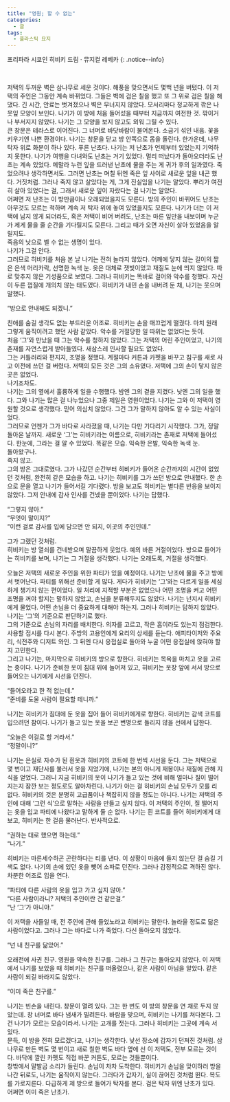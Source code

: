 ```yaml
---
title: "영원; 할 수 없는"
categories:
  - 글
tags:
  - 플라스틱 묘지
---
```


프리파라 시쿄인 히비키 드림 · 뮤지컬 레베카
{: .notice--info}

<br/>

저택의 두꺼운 벽은 삼나무로 세운 것이다. 해풍을 맞으면서도 몇백 년을 버텼다. 이 저택의 주인은 그동안 계속 바뀌었다. 그들은 벽에 검은 칠을 했고 또 그 위로 검은 칠을 해댔다. 긴 시간, 안료는 벗겨졌으나 벽은 무너지지 않았다. 모서리마다 정교하게 깎은 나뭇잎 모양이 보인다. 나기가 이 방에 처음 들어섰을 때부터 지금까지 여전한 것. 깎이거나 부서지지 않았다. 나기는 그 모양을 보지 않고도 외워 그릴 수 있다.  
큰 창문은 테라스로 이어진다. 그 너머로 바닷바람이 불어온다. 소금기 섞인 내음. 꽃을 키우기엔 나쁜 환경이다. 나기는 창문을 닫고 방 안쪽으로 몸을 돌린다. 한가운데, 나무 탁자 위로 화분이 하나 있다. 푸른 난초다. 나기는 저 난초가 언제부터 있었는지 기억하지 못한다. 나기가 여행을 다녀와도 난초는 거기 있었다. 멀리 떠났다가 돌아오더라도 난초는 계속 있었다. 메말라 누런 잎을 드러낸 난초에 물을 주는 게 귀가 후의 일과였다. 죽었으려나 생각하면서도. 그러면 난초는 며칠 뒤엔 죽은 잎 사이로 새로운 잎을 내곤 했다. 거짓처럼. 그러나 죽지 않고 살았다는 게, 그게 진실임을 나기는 알았다. 뿌리가 여전히 살아 있었다는 걸, 그래서 새로운 잎이 자랐다는 걸 나기는 알았다.  
어쩌면 저 난초는 이 방만큼이나 오래되었을지도 모른다. 방의 주인이 바뀌어도 난초는 아무것도 모르는 척하며 계속 저 탁자 위에 놓여 있었을지도 모른다. 나기가 더는 이 저택에 남지 않게 되더라도, 혹은 저택이 비어 버려도, 난초는 마른 잎만을 내보이며 누군가 제게 물을 줄 순간을 기다릴지도 모른다. 그리고 때가 오면 자신이 살아 있었음을 알릴지도.  
죽음의 낫으로 벨 수 없는 생명이 있다.  
나기가 그걸 안다.  
그러므로 히비키를 처음 본 날 나기는 전혀 놀라지 않았다. 어깨에 닿지 않는 길이의 짧은 은색 머리카락, 선명한 녹색 눈. 옷은 대체로 잿빛이었고 재질도 눈에 띄지 않았다. 따로 맞추지 않은 기성품으로 보였다. 그러나 히비키는 똑바로 걸어와 악수를 청했다. 자신이 두른 껍질에 개의치 않는 태도였다. 히비키가 내민 손을 내버려 둔 채, 나기는 웃으며 말했다.  

“방으로 안내해도 되겠니.”  

친애를 숨길 생각도 없는 부드러운 어조로. 히비키는 손을 매끄럽게 떨궜다. 마치 원래 그렇게 움직이려고 했던 사람 같았다. 악수를 거절당한 일 따위는 없었다는 듯이.  
처음 ‘그’와 만났을 때 그는 악수를 청하지 않았다. 그는 저택의 어린 주인이었고, 나기의 존재를 자연스럽게 받아들였다. 새삼스레 인사할 필요도 없었다.  
그는 커틀러리와 편지지, 조명을 정했다. 계절마다 커튼과 카펫을 바꾸고 침구를 새로 사고 이전에 쓰던 걸 버렸다. 저택의 모든 것은 그의 소유였다. 저택에 그의 손이 닿지 않은 곳은 없었다.  
나기조차도.  
나기는 그의 옆에서 훌륭하게 일을 수행했다. 밤엔 그의 곁을 지켰다. 낮엔 그의 일을 했다. 그와 나기는 많은 걸 나누었으나 그중 제일은 영원이었다. 나기는 그와 이 저택이 영원할 것으로 생각했다. 믿어 의심치 않았다. 그건 그가 말하지 않아도 알 수 있는 사실이었다.  
그러므로 언젠가 그가 바다로 사라졌을 때, 나기는 다만 기다리기 시작했다. 그가, 정말 돌아온 날까지. 새로운 ‘그’는 히비키라는 이름으로, 히비키라는 존재로 저택에 들어섰다. 한눈에, 그라는 걸 알 수 있었다. 똑같은 모습. 익숙한 은발, 익숙한 녹색 눈.  
돌아왔구나.  
죽지 않고.  
그의 방은 그대로였다. 그가 나갔던 순간부터 히비키가 들어온 순간까지의 시간이 없었던 것처럼, 완전히 같은 모습을 하고. 나기는 히비키를 그가 쓰던 방으로 안내했다. 한 손으로 문을 열고 나기가 들어서길 기다렸다. 방을 보고도 히비키는 별다른 반응을 보이지 않았다. 그저 안내에 감사 인사를 건넸을 뿐이었다. 나기는 답했다.  

“그렇지 않아.”  
“무엇이 말이지?”  
“이런 걸로 감사를 입에 담으면 안 되지, 이곳의 주인인데.”  

그가 그랬던 것처럼.  
히비키는 방 열쇠를 건네받으며 말끔하게 웃었다. 예의 바른 거절이었다. 방으로 들어가는 히비키를 보며, 나기는 그 거절을 생각했다. 나기는 오래도록, 거절을 생각했다.  

오늘은 저택의 새로운 주인을 위한 파티가 있을 예정이다. 나기는 난초에 물을 주고 방에서 벗어난다. 파티를 위해선 준비할 게 많다. 게다가 히비키는 ‘그’와는 다르게 일을 세심하게 챙기지 않는 편이었다. 일 처리에 지적할 부분은 없었으나 어떤 조명을 켜고 어떤 조명을 꺼야 할지는 말하지 않았고, 손님을 분류해두지도 않았다. 나기는 넌지시 히비키에게 물었다. 어떤 손님을 더 중요하게 대해야 하는지. 그러나 히비키는 답하지 않았다. 나기는 ‘그’의 기준으로 판단하기로 했다.  
그의 기준으로 손님의 자리를 배치한다. 의자를 고르고, 작은 흠이라도 있는지 점검한다. 사용할 접시를 다시 본다. 주방의 고용인에게 요리의 상세를 듣는다. 애피타이저와 주요리, 식전주와 디저트 와인. 그 뒤엔 다시 응접실로 돌아와 누굴 어떤 응접실에 앉혀야 할지 고민한다.  
그리고 나기는, 마지막으로 히비키의 방으로 향한다. 히비키는 목욕을 마치고 옷을 고르는 중이다. 나기가 준비한 옷이 침대 위에 늘어져 있고, 히비키는 옷장 앞에 서서 방으로 들어오는 나기에게 시선을 던진다.  

“들어오라고 한 적 없는데.”  
“준비를 도울 사람이 필요할 테니까.”  

나기는 히비키가 침대에 둔 옷을 집어 들어 히비키에게로 향한다. 히비키는 감색 코트를 입으려던 참이다. 나기가 들고 있는 옷을 보곤 변명으로 들리지 않을 선에서 답한다.  

“오늘은 이걸로 할 거라서.”  
“정말이니?”  

나기는 은실로 자수가 된 흰옷과 히비키의 코트에 한 번씩 시선을 둔다. 그는 저택으로 몇 번이고 재단사를 불러서 옷을 지었기에, 나기는 본의 아니게 재봉이나 재질에 관해 지식을 얻었다. 그러니 지금 히비키의 옷이 나기가 들고 있는 것에 비해 얼마나 질이 떨어지는지 잠깐 보는 정도로도 알아차린다. 나기가 아는 걸 히비키의 손님 모두가 모를 리 없다. 히비키의 것은 분명히 고급품이나 책잡히지 않을 정도는 아니다. 나기는 저택의 주인에 대해 ‘그런 식’으로 말하는 사람을 만들고 싶지 않다. 이 저택의 주인이, 질 떨어지는 옷을 입고 파티에 나왔다고 말하게 둘 순 없다. 나기는 흰 코트를 들어 히비키에게 대 보고, 히비키는 한 걸음 물러난다. 반사적으로.  

“권하는 대로 했으면 하는데.”  
“나기.”  

히비키는 마른세수하곤 곤란하다는 티를 낸다. 이 상황이 마음에 들지 않는단 걸 숨길 기색도 없다. 나기의 손에 있던 옷을 뺏어 소파로 던진다. 그러나 감정적으로 격하진 않다. 차분한 어조로 입을 연다.  

“파티에 다른 사람의 옷을 입고 가고 싶지 않아.”  
“다른 사람이라니? 저택의 주인이란 건 같은걸.”  
“난 ‘그’가 아니야.”  

이 저택을 사들일 때, 전 주인에 관해 들었노라고 히비키는 말한다. 놀라울 정도로 닮은 사람이었다고. 그러나 그는 바다로 나가 죽었다. 다신 돌아오지 않았다.  

“넌 내 친구를 닮았어.”  

오래전에 사귄 친구. 영원을 약속한 친구를. 그러나 그 친구는 돌아오지 않았다. 이 저택에서 나기를 보았을 때 히비키는 친구를 떠올렸으나, 같은 사람이 아님을 알았다. 같은 사람이 되길 바라지도 않았다.  

“이미 죽은 친구를.”  

나기는 빈손을 내린다. 창문이 열려 있다. 그는 한 번도 이 방의 창문을 연 채로 두지 않았는데. 창 너머로 바다 냄새가 밀려든다. 바람을 맞으며, 히비키는 나기를 쳐다본다. 그건 나기가 모르는 모습이라서. 나기는 고개를 젓는다. 그러나 히비키는 그곳에 계속 서 있다.  
문득, 이 방을 전혀 모르겠다고, 나기는 생각한다. 낯선 장소에 갑자기 던져진 것처럼. 삼나무로 만든 벽도 몇 번이고 새로 칠한 벽도 바다 옆에 선 이 저택도, 전부 모르는 것이다. 바닥에 깔린 카펫도 직접 바꾼 커튼도, 모르는 것들뿐이다.  
창밖에서 말발굽 소리가 들린다. 손님이 차차 도착한다. 히비키가 손님을 맞이하러 방을 나간 뒤로도, 나기는 움직이지 않는다. 그러다가 갑자기, 실이 끊어진 것처럼 뛴다. 복도를 가로지른다. 다급하게 제 방으로 들어가 탁자를 본다. 검은 탁자 위엔 난초가 있다.  
어쩌면 이미 죽은 난초가.